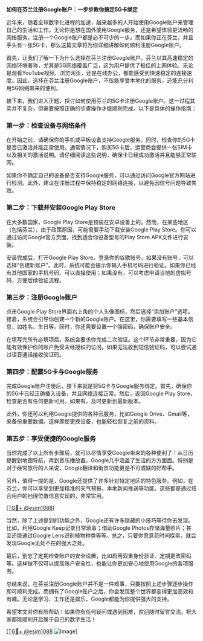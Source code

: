 **如何在芬兰注册Google账户：一步步教你搞定5G卡绑定**

近年来，随着全球数字化进程的加速，越来越多的人开始使用Google账户来管理自己的生活和工作。无论你是想在国外使用Google服务，还是希望体验更流畅的网络服务，注册一个Google账户都是必不可少的一步。而如果你正在芬兰，并且手头有一张5G卡，那么这篇文章将为你详细讲解如何顺利注册Google账户。

首先，让我们了解一下为什么选择在芬兰注册Google账户。芬兰以其高速稳定的网络环境著称，尤其是5G网络覆盖广泛，这为用户提供了极佳的上网体验。无论是观看YouTube视频、浏览网页，还是在线办公，都能感受到快速稳定的连接速度。因此，选择在芬兰注册Google账户，不仅能享受本地化的服务，还能充分利用5G网络带来的便利。

接下来，我们进入正题，探讨如何使用芬兰的5G卡注册Google账户。这一过程其实并不复杂，但需要按照正确的步骤操作才能顺利完成。以下是具体的操作指南：

### **第一步：检查设备与网络条件**

在开始之前，请确保你的手机或平板设备支持Google服务。同时，检查你的5G卡是否已激活并能正常使用。通常情况下，购买5G卡后，运营商会提供一张SIM卡以及相关的激活说明。请仔细阅读这些说明，确保卡已经成功激活并且能够正常联网。

如果你不确定自己的设备是否支持Google服务，可以通过访问Google官方网站进行检测。此外，建议在注册过程中保持稳定的网络连接，以避免因信号问题导致失败。

### **第二步：下载并安装Google Play Store**

在大多数国家，Google Play Store是预装在安卓设备上的。然而，在某些地区（包括芬兰），由于政策原因，可能需要手动下载安装Google Play Store。你可以通过访问Google官方页面，找到适合你设备型号的Play Store APK文件进行安装。

安装完成后，打开Google Play Store，登录你的谷歌账号。如果没有账号，可以选择“创建新账户”。此时，系统可能会提示你输入手机号码进行验证。如果你已经有其他国家的手机号码，可以直接使用；如果没有，可以考虑申请当地的虚拟号码，方便后续验证流程。

### **第三步：注册Google账户**

点击Google Play Store界面右上角的个人头像图标，然后选择“添加账户”选项。接着，系统会引导你创建一个新的Google账户。在这里，你需要填写一些基本信息，如姓名、生日等。同时，你还需要设置一个强密码，确保账户安全。

在填写完所有必填项后，系统会要求你完成二次验证。这个环节非常重要，因为它能有效保护你的账户免受未经授权的访问。如果无法收到短信验证码，可以尝试通过语音通话接收验证码。

### **第四步：配置5G卡与Google服务**

完成Google账户注册后，接下来就是将5G卡与Google服务绑定。首先，确保你的5G卡已经正确插入设备，并且网络连接正常。然后，返回Google Play Store，检查是否有任何更新可用。如果有，及时更新到最新版本。

此外，你还可以利用Google提供的各种云服务，比如Google Drive、Gmail等，来备份重要数据。这样即使更换设备，也能轻松恢复之前的资料。

### **第五步：享受便捷的Google服务**

当你完成了以上所有步骤后，就可以尽情享受Google带来的各种便利了！从日历提醒到地图导航，再到音乐播放器，Google几乎涵盖了生活的方方面面。特别是对于经常旅行的人来说，Google翻译和街景功能更是不可或缺的好帮手。

另外，值得一提的是，Google还提供了许多针对特定地区的特色服务。例如，在芬兰，你可以享受到更加精准的天气预报、本地新闻推送等功能。这些都是通过结合用户的地理位置信息实现的，非常实用。

[[TG💪+ @esim1088](https://t.me/s/esim1088)]

当然，除了上述提到的功能之外，Google还有许多隐藏的小技巧等待你去发现。比如，利用Google Keep记录日常琐事；借助Google Photos存储海量照片；甚至还能通过Google Lens识别植物种类等等。总之，只要你愿意花时间探索，就会发现Google无处不在的强大之处。

最后，别忘了定期检查账户的安全设置，比如启用双重身份验证、定期更改密码等。这样做不仅可以提高账户安全性，也能让你更加安心地使用Google的各项服务。

总结来说，在芬兰注册Google账户并不是一件难事，只要按照上述步骤逐步操作即可顺利完成。而拥有了Google账户之后，你会发现整个世界都变得更加高效和有趣。无论是学习、工作还是娱乐，Google都能为你提供强大的支持。

希望本文对你有所帮助！如果你有任何疑问或遇到困难，欢迎随时留言交流。祝大家都能顺利开启属于自己的数字生活！

[[TG💪+ @esim1088](https://t.me/s/esim1088) ![Image](https://i.postimg.cc/4NQfJmqS/Snipaste-2025-05-13-00-14-12.png)]